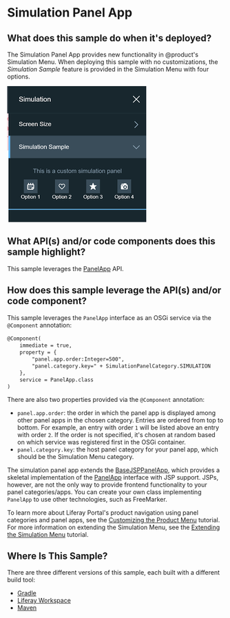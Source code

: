 # Simulation Panel App [](id=simulation-panel-app)

## What does this sample do when it's deployed?

The Simulation Panel App provides new functionality in @product's Simulation
Menu. When deploying this sample with no customizations, the *Simulation Sample*
feature is provided in the Simulation Menu with four options.

![Figure 1: A simulation panel app adds new functionality to the Simulation Menu.](../../../images/simulation-panel-app.png)

## What API(s) and/or code components does this sample highlight?

This sample leverages the
[PanelApp](https://docs.liferay.com/ce/apps/web-experience/latest/javadocs/com/liferay/application/list/PanelApp.html)
API.

## How does this sample leverage the API(s) and/or code component?

This sample leverages the `PanelApp` interface as an OSGi service via the
`@Component` annotation:

    @Component(
        immediate = true,
        property = {
            "panel.app.order:Integer=500",
            "panel.category.key=" + SimulationPanelCategory.SIMULATION
        },
        service = PanelApp.class
    )

There are also two properties provided via the `@Component` annotation:

- `panel.app.order`: the order in which the panel app is displayed among other
   panel apps in the chosen category. Entries are ordered from top to bottom.
   For example, an entry with order `1` will be listed above an entry with order
   `2`. If the order is not specified, it's chosen at random based on which
   service was registered first in the OSGi container.
- `panel.category.key`: the host panel category for your panel app, which
   should be the Simulation Menu category.

The simulation panel app extends the
[BaseJSPPanelApp](https://docs.liferay.com/ce/apps/web-experience/latest/javadocs/com/liferay/application/list/BaseJSPPanelApp.html),
which provides a skeletal implementation of the
[PanelApp](https://docs.liferay.com/ce/apps/web-experience/latest/javadocs/com/liferay/application/list/PanelApp.html)
interface with JSP support. JSPs, however, are not the only way to provide
frontend functionality to your panel categories/apps. You can create your own
class implementing `PanelApp` to use other technologies, such as FreeMarker.

To learn more about Liferay Portal's product navigation using panel categories
and panel apps, see the
[Customizing the Product Menu](/develop/tutorials/-/knowledge_base/7-0/customizing-the-product-menu)
tutorial. For more information on extending the Simulation Menu, see the
[Extending the Simulation Menu](/develop/tutorials/-/knowledge_base/7-0/extending-the-simulation-menu)
tutorial.

## Where Is This Sample? [](id=where-is-this-sample)

There are three different versions of this sample, each built with a different
build tool:

- [Gradle](https://github.com/liferay/liferay-blade-samples/tree/master/gradle/apps/simulation-panel-app)
- [Liferay Workspace](https://github.com/liferay/liferay-blade-samples/tree/master/liferay-workspace/apps/simulation-panel-app)
- [Maven](https://github.com/liferay/liferay-blade-samples/tree/master/maven/apps/simulation-panel-app)
